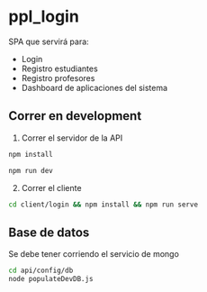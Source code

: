 # ppl_login

SPA que servirá para:
* Login
* Registro estudiantes
* Registro profesores
* Dashboard de aplicaciones del sistema

## Correr en development
1. Correr el servidor de la API
```sh
npm install
```
```sh
npm run dev
```
2. Correr el cliente
```sh
cd client/login && npm install && npm run serve
```
## Base de datos
Se debe tener corriendo el servicio de mongo
```sh
cd api/config/db
node populateDevDB.js
```